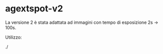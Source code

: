 # agextspot-v2

La versione 2 è stata adattata ad immagini con tempo di esposizione 2s -> 100s. 

Utilizzo:

./<nome eseguibile> <path immagine FITS> <nome file di output>
